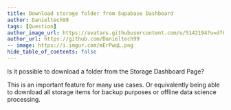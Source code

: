 ```yaml
---
title: Download storage folder from Supabase Dashboard
author: Danieltech99
tags: [Question]
author_image_url: https://avatars.githubusercontent.com/u/5142194?u=df68f5eb68c33ba3e0a7ce85401341108f452c1e&v=4
author_url: https://github.com/Danieltech99
-- image: https://i.imgur.com/mErPwqL.png
hide_table_of_contents: false
---
```


Is it possible to download a folder from the Storage Dashboard Page?

This is an important feature for many use cases. Or equivalently being able to download all storage items for backup purposes or offline data science processing.
